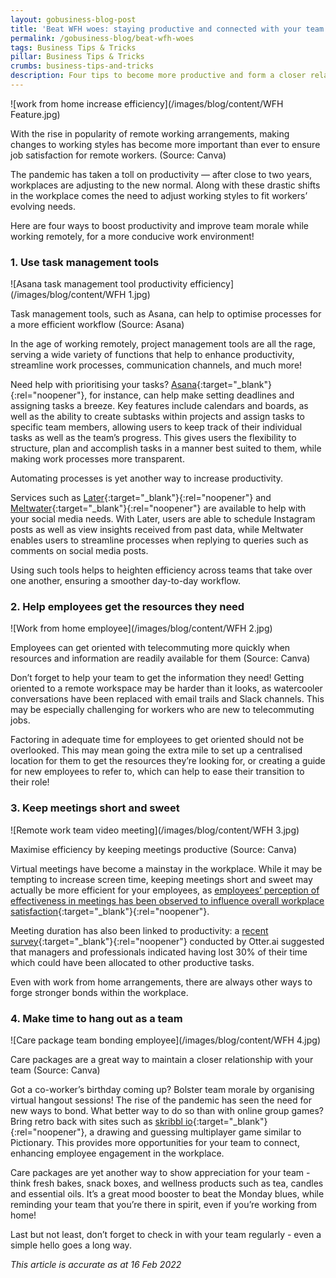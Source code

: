 ```yaml
---
layout: gobusiness-blog-post
title: 'Beat WFH woes: staying productive and connected with your team'
permalink: /gobusiness-blog/beat-wfh-woes
tags: Business Tips & Tricks
pillar: Business Tips & Tricks
crumbs: business-tips-and-tricks
description: Four tips to become more productive and form a closer relationship with your team while working remotely
---
```


![work from home increase efficiency](/images/blog/content/WFH Feature.jpg)
<figcaption> With the rise in popularity of remote working arrangements, making changes to working styles has become more important than ever to ensure job satisfaction for remote workers. (Source: Canva)</figcaption>

The pandemic has taken a toll on productivity — after close to two years, workplaces are adjusting to the new normal. Along with these drastic shifts in the workplace comes the need to adjust working styles to fit workers’ evolving needs.

Here are four ways to boost productivity and improve team morale while working remotely, for a more conducive work environment! 

### 1. Use task management tools 

![Asana task management tool productivity efficiency](/images/blog/content/WFH 1.jpg)
<figcaption> Task management tools, such as Asana, can help to optimise processes for a more efficient workflow (Source: Asana)</figcaption>

In the age of working remotely, project management tools are all the rage, serving a wide variety of functions that help to enhance productivity, streamline work processes, communication channels, and much more!  

Need help with prioritising your tasks? [Asana](https://asana.com/){:target="_blank"}{:rel="noopener"}, for instance, can help make setting deadlines and assigning tasks a breeze. Key features include calendars and boards, as well as the ability to create subtasks within projects and assign tasks to specific team members, allowing users to keep track of their individual tasks as well as the team’s progress. This gives users the flexibility to structure, plan and accomplish tasks in a manner best suited to them, while making work processes more transparent. 

Automating processes is yet another way to increase productivity. 

Services such as [Later](https://later.com/){:target="_blank"}{:rel="noopener"} and [Meltwater](https://www.meltwater.com/en){:target="_blank"}{:rel="noopener"} are available to help with your social media needs. With Later, users are able to schedule Instagram posts as well as view insights received from past data, while Meltwater enables users to streamline processes when replying to queries such as comments on social media posts. 

Using such tools helps to heighten efficiency across teams that take over one another, ensuring a smoother day-to-day workflow.

### 2. Help employees get the resources they need 

![Work from home employee](/images/blog/content/WFH 2.jpg)
<figcaption> Employees can get oriented with telecommuting more quickly when resources and information are readily available for them (Source: Canva)</figcaption>

Don’t forget to help your team to get the information they need! Getting oriented to a remote workspace may be harder than it looks, as watercooler conversations have been replaced with email trails and Slack channels. This may be especially challenging for workers who are new to telecommuting jobs. 

Factoring in adequate time for employees to get oriented should not be overlooked. This may mean going the extra mile to set up a centralised location for them to get the resources they’re looking for, or creating a guide for new employees to refer to, which can help to ease their transition to their role! 

### 3. Keep meetings short and sweet

![Remote work team video meeting](/images/blog/content/WFH 3.jpg)
<figcaption> Maximise efficiency by keeping meetings productive (Source: Canva)</figcaption>

Virtual meetings have become a mainstay in the workplace. While it may be tempting to increase screen time, keeping meetings short and sweet may actually be more efficient for your employees, as [employees’ perception of effectiveness in meetings has been observed to influence overall workplace satisfaction](https://hbr.org/2017/07/stop-the-meeting-madness?src=gobiz_blog){:target="_blank"}{:rel="noopener"}. 

Meeting duration has also been linked to productivity: a [recent survey](https://blog.otter.ai/meeting-statistics/?src=gobiz_blog){:target="_blank"}{:rel="noopener"} conducted by Otter.ai suggested that managers and professionals indicated having lost 30% of their time which could have been allocated to other productive tasks.  

Even with work from home arrangements, there are always other ways to forge stronger bonds within the workplace.

### 4. Make time to hang out as a team

![Care package team bonding employee](/images/blog/content/WFH 4.jpg)
<figcaption> Care packages are a great way to maintain a closer relationship with your team (Source: Canva)</figcaption>

Got a co-worker’s birthday coming up? Bolster team morale by organising virtual hangout sessions! The rise of the pandemic has seen the need for new ways to bond. What better way to do so than with online group games? Bring retro back with sites such as [skribbl io](https://skribbl.io/?src=gobiz_blog){:target="_blank"}{:rel="noopener"}, a drawing and guessing multiplayer game similar to Pictionary. This provides more opportunities for your team to connect, enhancing employee engagement in the workplace.

Care packages are yet another way to show appreciation for your team - think fresh bakes, snack boxes, and wellness products such as tea, candles and essential oils. It’s a great mood booster to beat the Monday blues, while reminding your team that you’re there in spirit, even if you’re working from home! 

Last but not least, don’t forget to check in with your team regularly - even a simple hello goes a long way. 

<em> This article is accurate as at 16 Feb 2022</em>
